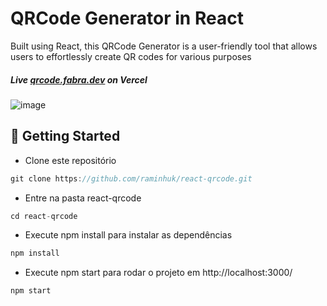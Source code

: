 # QRCode Generator in React

Built using React, this QRCode Generator is a user-friendly tool that allows users to effortlessly create QR codes for various purposes

##### Live [qrcode.fabra.dev](https://qrcode.fabra.dev) on Vercel

![image](https://github.com/raminhuk/react-qrcode/assets/70978375/e81c7d01-abbb-4b11-a0ac-280a94d61d41)


## 🚀 Getting Started

+ Clone este repositório 
```jsx
git clone https://github.com/raminhuk/react-qrcode.git
```
+ Entre na pasta react-qrcode
```jsx
cd react-qrcode
```
+ Execute npm install para instalar as dependências 
```jsx
npm install
```
+ Execute npm start para rodar o projeto em http://localhost:3000/
```jsx
npm start
```
